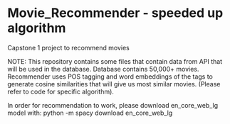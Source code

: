 # Movie_Recommender - speeded up algorithm
Capstone 1 project to recommend movies 

NOTE:
This repository contains some files that contain data from API that will be used in the database. Database contains 50,000+ movies. Recommender uses POS tagging and word embeddings of the  tags to generate cosine similarities that will give us most similar movies. (Please refer to code for specific algorithm). 

In order for recommendation to work, please download en_core_web_lg model with:
python -m spacy download en_core_web_lg 
